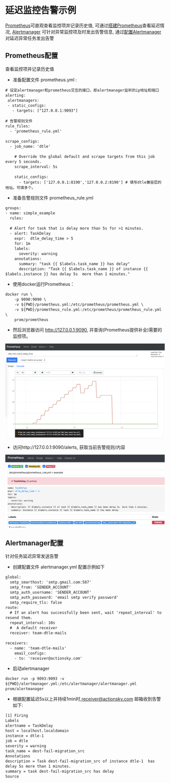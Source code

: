 # 延迟监控告警示例
   [Prometheus](https://prometheus.io)可直观查看监控项并记录历史值,
   可通过[搭建Prometheus](./3.4.1_delay_alert.md#Prometheus配置)查看延迟情况,
   [Alertmanager](https://prometheus.io/docs/alerting/latest/alertmanager/) 可针对异常监控项及时发出告警信息,
   通过[配置Alertmanager](./3.4.1_delay_alert.md#Alertmanager配置)对延迟异常任务发出告警
    

## Prometheus配置

查看监控项并记录历史值

- 准备配置文件 prometheus.yml :

```
# 设定alertmanager和prometheus交互的接口，即alertmanager监听的ip地址和端口
alerting:
 alertmanagers:
 - static_configs:
   - targets: ["127.0.0.1:9093"] 

# 告警规则文件
rule_files:
  - 'prometheus_rule.yml'

scrape_configs:
  - job_name: 'dtle'

    # Override the global default and scrape targets from this job every 5 seconds.
    scrape_interval: 5s

    static_configs:
      - targets: ['127.0.0.1:8190','127.0.0.2:8190'] # 填写dtle兼容层的地址。可填多个。

```

- 准备告警规则文件 prometheus_rule.yml

```
groups:
- name: simple_example
  rules:

  # Alert for task that is delay more than 5s for >1 minutes.
  - alert: TaskDelay
    expr:  dtle_delay_time > 5
    for: 1m
    labels:
      severity: warning
    annotations:
      summary: "task {{ $labels.task_name }} has delay"
      description: "Task {{ $labels.task_name }} of instance {{ $labels.instance }} has delay 5s  more than 1 minutes."
```

- 使用docker运行Prometheus：

```
docker run \
    -p 9090:9090 \
    -v ${PWD}/prometheus.yml:/etc/prometheus/prometheus.yml \
    -v ${PWD}/prometheus_rule.yml:/etc/prometheus/prometheus_rule.yml \
    prom/prometheus
```

- 然后浏览器访问 http://127.0.0.1:9090, 并查询(Prometheus提供补全)需要的监控项。

![](delay1.png)

- 访问http://127.0.0.1:9090/alerts, 获取当前告警规则/内容

![](delay2.png)

## Alertmanager配置

针对任务延迟异常发送告警

- 创建配置文件 alertmanager.yml 配置示例如下
 
```
global:
  smtp_smarthost: 'smtp.gmail.com:587'
  smtp_from: 'SENDER_ACCOUNT'
  smtp_auth_username: 'SENDER_ACCOUNT'
  smtp_auth_password: 'email smtp verify password'
  smtp_require_tls: false
route:
  # If an alert has successfully been sent, wait 'repeat_interval' to resend them.
  repeat_interval: 10s
  #  A default receiver
  receiver: team-dtle-mails

receivers:
  - name: 'team-dtle-mails'
    email_configs:
    - to: 'receiver@actionsky.com'
 ```
- 启动alertmanager
```
docker run -p 9093:9093 -v  ${PWD}/alertmanager.yml:/etc/alertmanager/alertmanager.yml prom/alertmanager
```


- 根据配置延迟5s以上并持续1min时,receiver@actionsky.com 邮箱收到告警如下:

```
[1] Firing
Labels
alertname = TaskDelay
host = localhost.localdomain
instance = dtle-1
job = dtle
severity = warning
task_name = dest-fail-migration_src
Annotations
description = Task dest-fail-migration_src of instance dtle-1  has delay 5s more than 1 minutes.
summary = task dest-fail-migration_src has delay
Source
```


